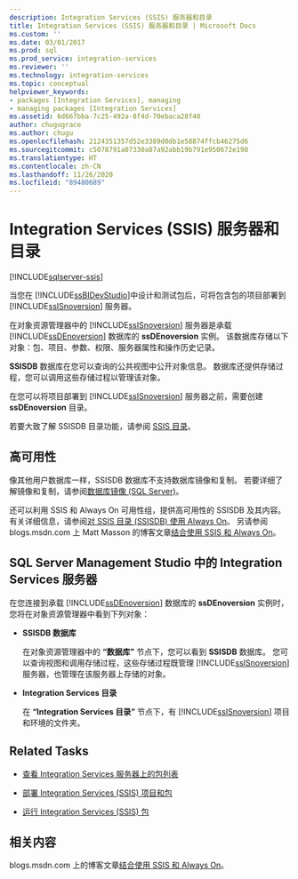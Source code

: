 ```yaml
---
description: Integration Services (SSIS) 服务器和目录
title: Integration Services (SSIS) 服务器和目录 | Microsoft Docs
ms.custom: ''
ms.date: 03/01/2017
ms.prod: sql
ms.prod_service: integration-services
ms.reviewer: ''
ms.technology: integration-services
ms.topic: conceptual
helpviewer_keywords:
- packages [Integration Services], managing
- managing packages [Integration Services]
ms.assetid: 6d667bba-7c25-492a-8f4d-70ebaca28f40
author: chugugrace
ms.author: chugu
ms.openlocfilehash: 2124351357d52e3389d0db1e58874ffcb46275d6
ms.sourcegitcommit: c5078791a07330a87a92abb19b791e950672e198
ms.translationtype: HT
ms.contentlocale: zh-CN
ms.lasthandoff: 11/26/2020
ms.locfileid: "89480689"
---
```

# <a name="integration-services-ssis-server-and-catalog"></a>Integration Services (SSIS) 服务器和目录

[!INCLUDE[sqlserver-ssis](../../includes/applies-to-version/sqlserver-ssis.md)]


  当您在 [!INCLUDE[ssBIDevStudio](../../includes/ssbidevstudio-md.md)]中设计和测试包后，可将包含包的项目部署到 [!INCLUDE[ssISnoversion](../../includes/ssisnoversion-md.md)] 服务器。  
  
 在对象资源管理器中的 [!INCLUDE[ssISnoversion](../../includes/ssisnoversion-md.md)] 服务器是承载 [!INCLUDE[ssDEnoversion](../../includes/ssdenoversion-md.md)] 数据库的 **ssDEnoversion** 实例。 该数据库存储以下对象：包、项目、参数、权限、服务器属性和操作历史记录。  
  
 **SSISDB** 数据库在您可以查询的公共视图中公开对象信息。 数据库还提供存储过程，您可以调用这些存储过程以管理该对象。  
  
 在您可以将项目部署到 [!INCLUDE[ssISnoversion](../../includes/ssisnoversion-md.md)] 服务器之前，需要创建 **ssDEnoversion** 目录。  
  
 若要大致了解 SSISDB 目录功能，请参阅 [SSIS 目录](../../integration-services/catalog/ssis-catalog.md)。  
  
## <a name="high-availability"></a>高可用性  
 像其他用户数据库一样，SSISDB 数据库不支持数据库镜像和复制。 若要详细了解镜像和复制，请参阅[数据库镜像 (SQL Server)](../../database-engine/database-mirroring/database-mirroring-sql-server.md)。  
  
 还可以利用 SSIS 和 Always On 可用性组，提供高可用性的 SSISDB 及其内容。 有关详细信息，请参阅[对 SSIS 目录 (SSISDB) 使用 Always On](ssis-catalog.md#always-on-for-ssis-catalog-ssisdb)。 另请参阅 blogs.msdn.com 上 Matt Masson 的博客文章[结合使用 SSIS 和 Always On](https://techcommunity.microsoft.com/t5/sql-server-integration-services/ssis-with-alwayson/ba-p/388091)。  
  
##  <a name="integration-services-server-in-sql-server-management-studio"></a><a name="ssms"></a> SQL Server Management Studio 中的 Integration Services 服务器  
 在您连接到承载 [!INCLUDE[ssDEnoversion](../../includes/ssdenoversion-md.md)] 数据库的 **ssDEnoversion** 实例时，您将在对象资源管理器中看到下列对象：  
  
-   **SSISDB 数据库**  
  
     在对象资源管理器中的 **“数据库”** 节点下，您可以看到 **SSISDB** 数据库。 您可以查询视图和调用存储过程，这些存储过程既管理 [!INCLUDE[ssISnoversion](../../includes/ssisnoversion-md.md)] 服务器，也管理在该服务器上存储的对象。  
  
-   **Integration Services 目录**  
  
     在 **“Integration Services 目录”** 节点下，有 [!INCLUDE[ssISnoversion](../../includes/ssisnoversion-md.md)] 项目和环境的文件夹。  
  
## <a name="related-tasks"></a>Related Tasks  
  
-   [查看 Integration Services 服务器上的包列表](../../integration-services/catalog/view-the-list-of-packages-on-the-integration-services-server.md)  
  
-   [部署 Integration Services (SSIS) 项目和包](../../integration-services/packages/deploy-integration-services-ssis-projects-and-packages.md)  
  
-   [运行 Integration Services (SSIS) 包](../../integration-services/packages/run-integration-services-ssis-packages.md)  
  
## <a name="related-content"></a>相关内容  
 blogs.msdn.com 上的博客文章[结合使用 SSIS 和 Always On](https://techcommunity.microsoft.com/t5/sql-server-integration-services/ssis-with-alwayson/ba-p/388091)。  
  
  
